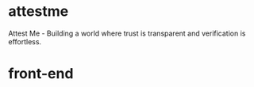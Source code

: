 # attestme
Attest Me - Building a world where trust is transparent and verification is effortless.

# front-end